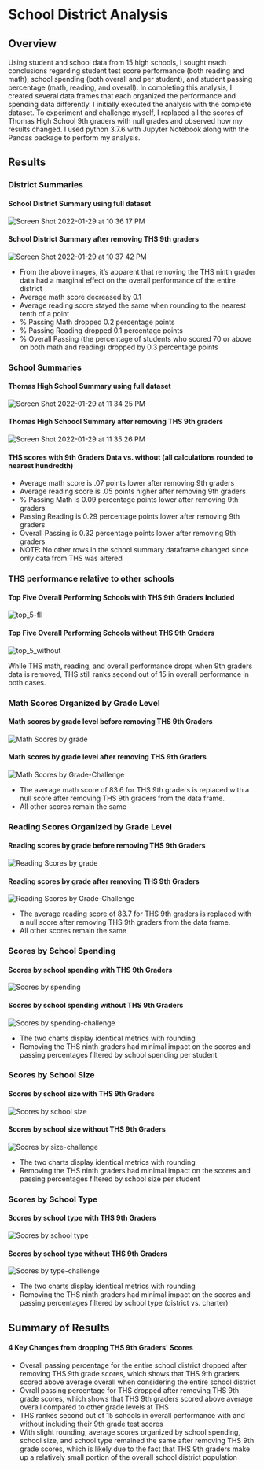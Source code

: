 # School District Analysis

## Overview
Using student and school data from 15 high schools, I sought reach conclusions regarding student test score performance (both reading and math), school spending (both overall and per student), and student passing percentage (math, reading, and overall). In completing this analysis, I created several data frames that each organized the performance and spending data differently. I initially executed the analysis with the complete dataset. To experiment and challenge myself, I replaced all the scores of Thomas High School 9th graders with null grades and observed how my results changed. I used python 3.7.6 with Jupyter Notebook along with the Pandas package to perform my analysis.

## Results
### District Summaries

#### School District Summary using full dataset

![Screen Shot 2022-01-29 at 10 36 17 PM](https://user-images.githubusercontent.com/95651156/151689475-c263a27d-24dc-42c2-8567-3d337177842c.png)




#### School District Summary after removing THS 9th graders

![Screen Shot 2022-01-29 at 10 37 42 PM](https://user-images.githubusercontent.com/95651156/151689499-fb8d0cb3-e100-4427-90a4-6b9549a324d3.png)

*	From the above images, it’s apparent that removing the THS ninth grader data had a marginal effect on the overall performance of the entire district
*	Average math score decreased by 0.1 
*	Average reading score stayed the same when rounding to the nearest tenth of a point
*	% Passing Math dropped 0.2 percentage points
*	% Passing Reading dropped 0.1 percentage points
*	% Overall Passing (the percentage of students who scored 70 or above on both math and reading) dropped by 0.3 percentage points

### School Summaries

#### Thomas High School Summary using full dataset

![Screen Shot 2022-01-29 at 11 34 25 PM](https://user-images.githubusercontent.com/95651156/151690929-620c7928-c073-44b4-823f-a0905b56608c.png)



#### Thomas High Schoool Summary after removing THS 9th graders

![Screen Shot 2022-01-29 at 11 35 26 PM](https://user-images.githubusercontent.com/95651156/151690967-1d7de12e-0dd3-4854-8591-ee92969c354d.png)

#### THS scores with 9th Graders Data vs. without (all calculations rounded to nearest hundredth)

* Average math score is .07 points lower after removing 9th graders
* Average reading score is .05 points higher after removing 9th graders
* % Passing Math is 0.09 percentage points lower after removing 9th graders
* Passing Reading is 0.29 percentage points lower after removing 9th graders
* Overall Passing is 0.32 percentage points lower after removing 9th graders
* NOTE: No other rows in the school summary dataframe changed since only data from THS was altered


### THS performance relative to other schools

#### Top Five Overall Performing Schools with THS 9th Graders Included

![top_5-fll](https://user-images.githubusercontent.com/95651156/151691752-a3b198f7-047c-404c-86cf-936e505810b4.png)

#### Top Five Overall Performing Schools without THS 9th Graders

![top_5_without](https://user-images.githubusercontent.com/95651156/151691783-a7a99ee3-da85-4895-9905-fe6771f0f108.png)

While THS math, reading, and overall performance drops when 9th graders data is removed, THS still ranks second out of 15 in overall performance in both cases.

### Math Scores Organized by Grade Level

#### Math scores by grade level before removing THS 9th Graders

![Math Scores by grade](https://user-images.githubusercontent.com/95651156/151709613-aa476891-85ae-4213-891b-ef408e99bbdc.png)

#### Math scores by grade level after removing THS 9th Graders

![Math Scores by Grade-Challenge](https://user-images.githubusercontent.com/95651156/151709652-7d8f496e-5e98-4b19-9b91-98a643b68103.png)

* The average math score of 83.6 for THS 9th graders is replaced with a null score after removing THS 9th graders from the data frame.
* All other scores remain the same

### Reading Scores Organized by Grade Level

#### Reading scores by grade before removing THS 9th Graders

![Reading Scores by grade](https://user-images.githubusercontent.com/95651156/151709729-3bcfd847-2f0e-4c21-91c4-03d96d98bf05.png)

#### Reading scores by grade after removing THS 9th Graders

![Reading Scores by Grade-Challenge](https://user-images.githubusercontent.com/95651156/151709752-771ade00-beca-4692-ba98-da4d669e4413.png)

* The average reading score of 83.7 for THS 9th graders is replaced with a null score after removing THS 9th graders from the data frame.
* All other scores remain the same

### Scores by School Spending

#### Scores by school spending with THS 9th Graders

![Scores by spending](https://user-images.githubusercontent.com/95651156/151709865-69d0e835-334c-4457-ac5a-dee2b163d8e9.png)

#### Scores by school spending without THS 9th Graders

![Scores by spending-challenge](https://user-images.githubusercontent.com/95651156/151709879-ded5274b-0bf3-4fbf-aff5-2a6047b4f2a9.png)

* The two charts display identical metrics with rounding
* Removing the THS ninth graders had minimal impact on the scores and passing percentages filtered by school spending per student

### Scores by School Size

#### Scores by school size with THS 9th Graders

![Scores by school size](https://user-images.githubusercontent.com/95651156/151709899-765ae038-a373-43a3-a81e-70678b726298.png)

#### Scores by school size without THS 9th Graders

![Scores by size-challenge](https://user-images.githubusercontent.com/95651156/151709906-7c9452a1-0ade-49ca-bdfb-421cc2858e31.png)

* The two charts display identical metrics with rounding
* Removing the THS ninth graders had minimal impact on the scores and passing percentages filtered by school size per student

### Scores by School Type

#### Scores by school type with THS 9th Graders

![Scores by school type](https://user-images.githubusercontent.com/95651156/151709919-d27cb14e-d3ec-466e-846d-5239dfafaf32.png)

#### Scores by school type without THS 9th Graders

![Scores by type-challenge](https://user-images.githubusercontent.com/95651156/151709930-3d7a1773-99fa-4f61-989b-6bd005006743.png)


* The two charts display identical metrics with rounding
* Removing the THS ninth graders had minimal impact on the scores and passing percentages filtered by school type (district vs. charter)

## Summary of Results

#### 4 Key Changes from dropping THS 9th Graders' Scores

*  Overall passing percentage for the entire school district dropped after removing THS 9th grade scores, which shows that THS 9th graders scored above average overall when considering the entire school district
* Ovrall passing percentage for THS dropped after removing THS 9th grade scores, which shows that THS 9th graders scored above average overall compared to other grade levels at THS
* THS rankes second out of 15 schools in overall performance with and without including their 9th grade test scores
* With slight rounding, average scores organized by school spending, school size, and school type remained the same after removing THS 9th grade scores, which is likely due to the fact that THS 9th graders make up a relatively small portion of the overall school district population

